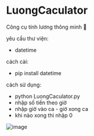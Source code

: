 # LuongCaculator
Công cụ tính lương thông minh 🐧

yêu cầu thư viện: 
- datetime

cách cài:
- pip install datetime

cách sử dụng:
- python LuongCaculator.py
- nhập số tiền theo giờ
- nhập giờ vào ca - giờ xong ca
- khi nào xong thì nhập 0


![image](https://github.com/user-attachments/assets/c4d53849-394d-4031-b566-728d91476b72)
